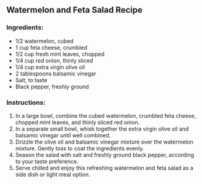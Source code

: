 ## Watermelon and Feta Salad Recipe

### Ingredients:
- 1/2 watermelon, cubed
- 1 cup feta cheese, crumbled
- 1/2 cup fresh mint leaves, chopped
- 1/4 cup red onion, thinly sliced
- 1/4 cup extra virgin olive oil
- 2 tablespoons balsamic vinegar
- Salt, to taste
- Black pepper, freshly ground

### Instructions:
1. In a large bowl, combine the cubed watermelon, crumbled feta cheese, chopped mint leaves, and thinly sliced red onion.
2. In a separate small bowl, whisk together the extra virgin olive oil and balsamic vinegar until well combined.
3. Drizzle the olive oil and balsamic vinegar mixture over the watermelon mixture. Gently toss to coat the ingredients evenly.
4. Season the salad with salt and freshly ground black pepper, according to your taste preference.
5. Serve chilled and enjoy this refreshing watermelon and feta salad as a side dish or light meal option.